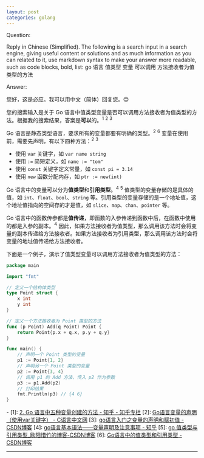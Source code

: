 ```yaml
---
layout: post
categories: golang
---
```

Question:

Reply in Chinese (Simplified).
The following is a search input in a search engine, giving useful content or solutions and as much information as you can related to it, use markdown syntax to make your answer more readable, such as code blocks, bold, list:
go 语言 值类型 变量 可以调用 方法接收者为值类型的方法

Answer:

您好，这是必应。我可以用中文（简体）回复您。😊

您的搜索输入是关于 Go 语言中值类型变量是否可以调用方法接收者为值类型的方法。根据我的搜索结果，答案是**可以**的。<sup>1</sup> <sup>2</sup> <sup>3</sup>

Go 语言是静态类型语言，要求所有的变量都要有明确的类型。<sup>2</sup> <sup>6</sup> 变量在使用前，需要先声明，有以下四种方法：<sup>2</sup> <sup>3</sup>

- 使用 `var` 关键字，如 `var name string`
- 使用 `:=` 简短定义，如 `name := "tom"`
- 使用 `const` 关键字定义常量，如 `const pi = 3.14`
- 使用 `new` 函数分配内存，如 `ptr := new(int)`

Go 语言中的变量可以分为**值类型**和**引用类型**。<sup>4</sup> <sup>5</sup> 值类型的变量存储的是具体的值，如 `int`、`float`、`bool`、`string` 等。引用类型的变量存储的是一个地址值，这个地址值指向的空间存的才是值，如 `slice`、`map`、`chan`、`pointer` 等。

Go 语言中的函数传参都是**值传递**，即函数的入参传递到函数中后，在函数中使用的都是入参的副本。<sup>4</sup> 因此，如果方法接收者为值类型，那么调用该方法时会将变量的副本传递给方法接收者。如果方法接收者为引用类型，那么调用该方法时会将变量的地址值传递给方法接收者。

下面是一个例子，演示了值类型变量可以调用方法接收者为值类型的方法：

```go
package main

import "fmt"

// 定义一个结构体类型
type Point struct {
	x int
	y int
}

// 定义一个方法接收者为 Point 类型的方法
func (p Point) Add(q Point) Point {
	return Point{p.x + q.x, p.y + q.y}
}

func main() {
	// 声明一个 Point 类型的变量
	p1 := Point{1, 2}
	// 声明另一个 Point 类型的变量
	p2 := Point{3, 4}
	// 调用 p1 的 Add 方法，传入 p2 作为参数
	p3 := p1.Add(p2)
	// 打印结果
	fmt.Println(p3) // {4 6}
}
```

\-
\[1]: [2. Go 语言中五种变量创建的方法 - 知乎 - 知乎专栏](https://zhuanlan.zhihu.com/p/243281795)
\[2]: [Go语言变量的声明（使用var关键字） - C语言中文网](http://c.biancheng.net/view/9.html)
\[3]: [go语言入门之变量的声明和赋初值 - CSDN博客](https://blog.csdn.net/haeasringnar/article/details/82563590)
\[4]: [go语言基本语法——变量声明及注意事项 - 知乎](https://zhuanlan.zhihu.com/p/63253809)
\[5]: [go 值类型与引用类型_欧阳惜竹的博客-CSDN博客](https://blog.csdn.net/qq_37886086/article/details/115326358)
\[6]: [Go语言中的值类型和引用类型 - CSDN博客](https://blog.csdn.net/weixin_37720172/article/details/104594051)

<hr/>

